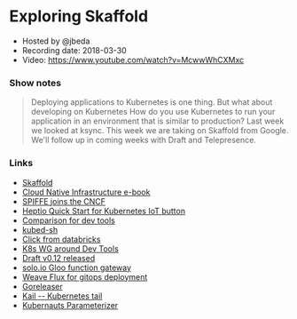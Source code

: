 # Exploring Skaffold

- Hosted by @jbeda
- Recording date: 2018-03-30
- Video: https://www.youtube.com/watch?v=McwwWhCXMxc

### Show notes

> Deploying applications to Kubernetes is one thing. But what about developing on Kubernetes How do you use Kubernetes to run your application in an environment that is similar to production? Last week we looked at ksync. This week we are taking on Skaffold from Google.  We'll follow up in coming weeks with Draft and Telepresence.

### Links

 - [Skaffold](https://github.com/GoogleCloudPlatform/skaffold/tree/master/docs)
 - [Cloud Native Infrastructure e-book](http://go.heptio.com/cloud-native-infrastructure)
 - [SPIFFE joins the CNCF](https://www.cncf.io/blog/2018/03/29/cncf-to-host-the-spiffe-project/)
 - [Heptio Quick Start for Kubernetes IoT button](https://twitter.com/timmycarr/status/979393239429107718)
 - [Comparison for dev tools](https://blog.hasura.io/draft-vs-gitkube-vs-helm-vs-ksonnet-vs-metaparticle-vs-skaffold-f5aa9561f948)
 - [kubed-sh](https://github.com/mhausenblas/kubed-sh)
 - [Click from databricks](https://databricks.com/blog/2018/03/27/introducing-click-the-command-line-interactive-controller-for-kubernetes.html)
 - [K8s WG around Dev Tools](https://groups.google.com/forum/?utm_medium=email&utm_source=footer#!msg/kubernetes-dev/YcjXRDrCdbI/msPgV3tBBgAJ)
 - [Draft v0.12 released](https://github.com/Azure/draft/releases/tag/v0.12.0)
 - [solo.io Gloo function gateway](https://www.solo.io)
 - [Weave Flux for gitops deployment](https://github.com/weaveworks/flux)
 - [Goreleaser](https://goreleaser.com)
 - [Kail -- Kubernetes tail](https://github.com/boz/kail)
 - [Kubernauts Parameterizer](https://github.com/kubernauts/parameterizer)
